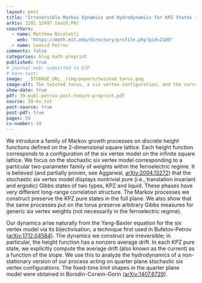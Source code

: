 ```yaml
---
layout: post
title: "Irreversible Markov Dynamics and Hydrodynamics for KPZ States in the Stochastic Six Vertex Model"
arXiv: 2201.12497 [math.PR]
coauthors:
  - name: Matthew Nicoletti
    web: "https://math.mit.edu/directory/profile.php?pid=2189"
  - name: Leonid Petrov
comments: false
categories: blog math preprint
published: true
# journal-web: submitted to EJP
# more-text:
image: __STORAGE_URL__/img/papers/twisted_torus.png
image-alt: The twisted torus, a six vertex configuration, and the corresponding height function
show-date: true
pdf: 39-publ-petrov-post-tenure-preprint.pdf
source: 39-6v.txt
post-source: true
post-pdf: true
pages: 59
cv-number: 39
---
```


We introduce a family of Markov growth processes on discrete height functions defined on the 2-dimensional square lattice. Each height function corresponds to a configuration of the six vertex model on the infinite square lattice. We focus on the stochastic six vertex model corresponding to a particular two-parameter family of weights within the ferroelectric regime. It is believed (and partially proven, see Aggarwal, [arXiv:2004.13272](https://arxiv.org/abs/2004.13272)) that the stochastic six vertex model displays nontrivial pure (i.e., translation invariant and ergodic) Gibbs states of two types, KPZ and liquid. These phases have very different long-range correlation structure. The Markov processes we construct preserve the KPZ pure states in the full plane. We also show that the same processes put on the torus preserve arbitrary Gibbs measures for generic six vertex weights (not necessarily in the ferroelectric regime).

Our dynamics arise naturally from the Yang-Baxter equation for the six vertex model via its bijectivisation, a technique first used in Bufetov-Petrov ([arXiv:1712.04584](https://arxiv.org/abs/1712.04584)). The dynamics we construct are irreversible; in particular, the height function has a nonzero average drift. In each KPZ pure state, we explicitly compute the average drift (also known as the current) as a function of the slope. We use this to analyze the hydrodynamics of a non-stationary version of our process acting on quarter plane stochastic six vertex configurations. The fixed-time limit shapes in the quarter plane model were obtained in Borodin-Corwin-Gorin [(arXiv:1407.6729](https://arxiv.org/abs/1407.6729)).